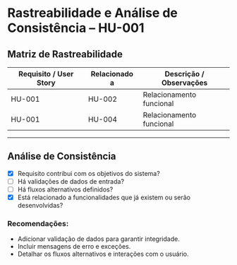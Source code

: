 # Rastreabilidade e Análise de Consistência – HU-001

## Matriz de Rastreabilidade

| Requisito / User Story | Relacionado a         | Descrição / Observações                               |
|------------------------|-----------------------|--------------------------------------------------------|
| HU-001 | HU-002 | Relacionamento funcional |
| HU-001 | HU-004 | Relacionamento funcional |

---

## Análise de Consistência

- [x] Requisito contribui com os objetivos do sistema?
- [ ] Há validações de dados de entrada?
- [ ] Há fluxos alternativos definidos?
- [x] Está relacionado a funcionalidades que já existem ou serão desenvolvidas?

### Recomendações:

- Adicionar validação de dados para garantir integridade.
- Incluir mensagens de erro e exceções.
- Detalhar os fluxos alternativos e interações com o usuário.
